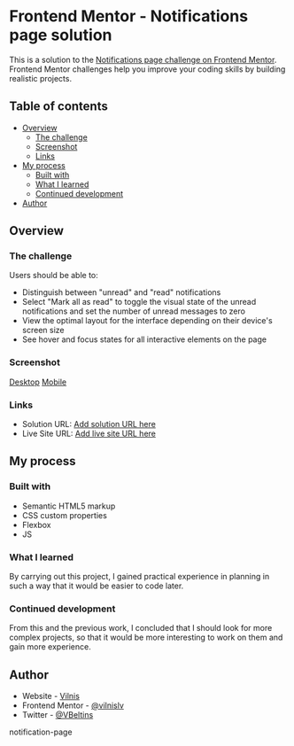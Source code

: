 # Frontend Mentor - Notifications page solution

This is a solution to the [Notifications page challenge on Frontend Mentor](https://www.frontendmentor.io/challenges/notifications-page-DqK5QAmKbC). Frontend Mentor challenges help you improve your coding skills by building realistic projects. 

## Table of contents

- [Overview](#overview)
  - [The challenge](#the-challenge)
  - [Screenshot](#screenshot)
  - [Links](#links)
- [My process](#my-process)
  - [Built with](#built-with)
  - [What I learned](#what-i-learned)
  - [Continued development](#continued-development)
- [Author](#author)


## Overview

### The challenge

Users should be able to:

- Distinguish between "unread" and "read" notifications
- Select "Mark all as read" to toggle the visual state of the unread notifications and set the number of unread messages to zero
- View the optimal layout for the interface depending on their device's screen size
- See hover and focus states for all interactive elements on the page

### Screenshot

[Desktop](./screenshots/notification-page_desktop.jpg)
[Mobile](./screenshots/notification-page_mob.jpg)


### Links

- Solution URL: [Add solution URL here](https://your-solution-url.com)
- Live Site URL: [Add live site URL here](https://your-live-site-url.com)

## My process

### Built with

- Semantic HTML5 markup
- CSS custom properties
- Flexbox
- JS

### What I learned

By carrying out this project, I gained practical experience in planning in such a way that it would be easier to code later.


### Continued development

From this and the previous work, I concluded that I should look for more complex projects, so that it would be more interesting to work on them and gain more experience.


## Author

- Website - [Vilnis](http://www.vilnislv.com)
- Frontend Mentor - [@vilnislv](https://www.frontendmentor.io/profile/@vilnislv)
- Twitter - [@VBeltins](https://www.twitter.com/@VBeltins)




n o t i f i c a t i o n - p a g e  
 
